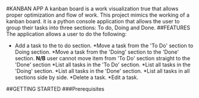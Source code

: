 #KANBAN APP
A kanban board is a work visualization true that allows proper optimization and flow of work. This project mimics the working of a kanban board. it is a python console application that allows the user to group their tasks into three sections: To do, Doing  and Done.
##FEATURES
The application allows a user to do the following:
* Add a task to the to do section.
*Move a task from the 'To Do' section to Doing section.
*Move a task from the 'Doing' section to the 'Done' section. **N/B** user cannot move item from 'To Do' section straight to the 'Done' section
*List all tasks in the 'To Do' section.
*List all tasks in the 'Doing' section.
*List all tasks in the 'Done' section.
*List all tasks in all sections side by side.
*Delete a task.
*Edit a task.


##GETTING STARTED
###Prerequisites
